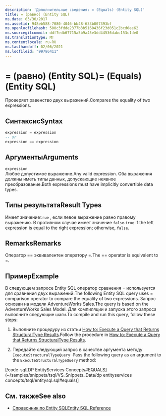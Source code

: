 ```yaml
---
description: 'Дополнительные сведения: = (Equals) (Entity SQL)'
title: = (равно) (Entity SQL)
ms.date: 03/30/2017
ms.assetid: 948eb588-7080-4046-bb48-633b007393bf
ms.openlocfilehash: 500c3fdde2377b3b5160436f23d051c2bcd0ee62
ms.sourcegitcommit: ddf7edb67715a5b9a45e3dd44536dabc153c1de0
ms.translationtype: MT
ms.contentlocale: ru-RU
ms.lasthandoff: 02/06/2021
ms.locfileid: "99786411"
---
```

# <a name="-equals-entity-sql"></a><span data-ttu-id="a98c6-103">= (равно) (Entity SQL)</span><span class="sxs-lookup"><span data-stu-id="a98c6-103">= (Equals) (Entity SQL)</span></span>

<span data-ttu-id="a98c6-104">Проверяет равенство двух выражений.</span><span class="sxs-lookup"><span data-stu-id="a98c6-104">Compares the equality of two expressions.</span></span>  
  
## <a name="syntax"></a><span data-ttu-id="a98c6-105">Синтаксис</span><span class="sxs-lookup"><span data-stu-id="a98c6-105">Syntax</span></span>  
  
```sql  
expression = expression  
-- or
expression == expression  
```  
  
## <a name="arguments"></a><span data-ttu-id="a98c6-106">Аргументы</span><span class="sxs-lookup"><span data-stu-id="a98c6-106">Arguments</span></span>  

 `expression`  
 <span data-ttu-id="a98c6-107">Любое допустимое выражение.</span><span class="sxs-lookup"><span data-stu-id="a98c6-107">Any valid expression.</span></span> <span data-ttu-id="a98c6-108">Оба выражения должны иметь типы данных, допускающие неявное преобразование.</span><span class="sxs-lookup"><span data-stu-id="a98c6-108">Both expressions must have implicitly convertible data types.</span></span>  
  
## <a name="result-types"></a><span data-ttu-id="a98c6-109">Типы результата</span><span class="sxs-lookup"><span data-stu-id="a98c6-109">Result Types</span></span>  

 <span data-ttu-id="a98c6-110">Имеет значение`true` , если левое выражение равно правому выражению. В противном случае имеет значение `false`.</span><span class="sxs-lookup"><span data-stu-id="a98c6-110">`true` if the left expression is equal to the right expression; otherwise, `false`.</span></span>  
  
## <a name="remarks"></a><span data-ttu-id="a98c6-111">Remarks</span><span class="sxs-lookup"><span data-stu-id="a98c6-111">Remarks</span></span>  

 <span data-ttu-id="a98c6-112">Оператор == эквивалентен оператору =.</span><span class="sxs-lookup"><span data-stu-id="a98c6-112">The == operator is equivalent to =.</span></span>  
  
## <a name="example"></a><span data-ttu-id="a98c6-113">Пример</span><span class="sxs-lookup"><span data-stu-id="a98c6-113">Example</span></span>  

 <span data-ttu-id="a98c6-114">В следующем запросе Entity SQL оператор сравнения = используется для сравнения двух выражений.</span><span class="sxs-lookup"><span data-stu-id="a98c6-114">The following Entity SQL query uses = comparison operator to compare the equality of two expressions.</span></span> <span data-ttu-id="a98c6-115">Запрос основан на модели AdventureWorks Sales.</span><span class="sxs-lookup"><span data-stu-id="a98c6-115">The query is based on the AdventureWorks Sales Model.</span></span> <span data-ttu-id="a98c6-116">Для компиляции и запуска этого запроса выполните следующие шаги.</span><span class="sxs-lookup"><span data-stu-id="a98c6-116">To compile and run this query, follow these steps:</span></span>  
  
1. <span data-ttu-id="a98c6-117">Выполните процедуру из статьи [How to: Execute a Query that Returns StructuralType Results](../how-to-execute-a-query-that-returns-structuraltype-results.md).</span><span class="sxs-lookup"><span data-stu-id="a98c6-117">Follow the procedure in [How to: Execute a Query that Returns StructuralType Results](../how-to-execute-a-query-that-returns-structuraltype-results.md).</span></span>  
  
2. <span data-ttu-id="a98c6-118">Передайте следующий запрос в качестве аргумента методу `ExecuteStructuralTypeQuery` :</span><span class="sxs-lookup"><span data-stu-id="a98c6-118">Pass the following query as an argument to the `ExecuteStructuralTypeQuery` method:</span></span>  
  
 [!code-sql[DP EntityServices Concepts#EQUALS](~/samples/snippets/tsql/VS_Snippets_Data/dp entityservices concepts/tsql/entitysql.sql#equals)]  
  
## <a name="see-also"></a><span data-ttu-id="a98c6-119">См. также</span><span class="sxs-lookup"><span data-stu-id="a98c6-119">See also</span></span>

- [<span data-ttu-id="a98c6-120">Справочник по Entity SQL</span><span class="sxs-lookup"><span data-stu-id="a98c6-120">Entity SQL Reference</span></span>](entity-sql-reference.md)
